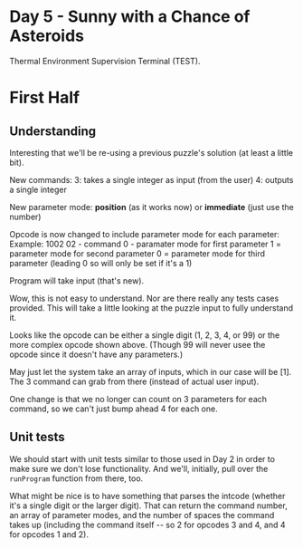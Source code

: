 # Day 5 - Sunny with a Chance of Asteroids

Thermal Environment Supervision Terminal (TEST).

# First Half

## Understanding

Interesting that we'll be re-using a previous puzzle's solution (at least a little bit).

New commands:
3: takes a single integer as input (from the user)
4: outputs a single integer

New parameter mode:
  __position__ (as it works now) or __immediate__ (just use the number)

Opcode is now changed to include parameter mode for each parameter:
  Example: 1002
  02 - command
  0 - paramater mode for first parameter
  1 = parameter mode for second parameter
  0 = parameter mode for third parameter (leading 0 so will only be set if it's a 1)

Program will take input (that's new).

Wow, this is not easy to understand. Nor are there really any tests cases provided. This will take a little looking at the puzzle input to fully understand it.

Looks like the opcode can be either a single digit (1, 2, 3, 4, or 99) or the more complex opcode shown above. (Though 99 will never usee the opcode since it doesn't have any parameters.)

May just let the system take an array of inputs, which in our case will be [1]. The 3 command can grab from there (instead of actual user input).

One change is that we no longer can count on 3 parameters for each command, so we can't just bump ahead 4 for each one.

## Unit tests

We should start with unit tests similar to those used in Day 2 in order to make sure we don't lose functionality. And we'll, initially, pull over the `runProgram` function from there, too.

What might be nice is to have something that parses the intcode (whether it's a single digit or the larger digit). That can return the command number, an array of parameter modes, and the number of spaces the command takes up (including the command itself -- so 2 for opcodes 3 and 4, and 4 for opcodes 1 and 2).

